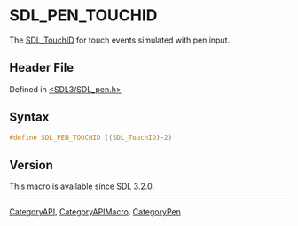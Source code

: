 # SDL_PEN_TOUCHID

The [SDL_TouchID](SDL_TouchID) for touch events simulated with pen input.

## Header File

Defined in [<SDL3/SDL_pen.h>](https://github.com/libsdl-org/SDL/blob/main/include/SDL3/SDL_pen.h)

## Syntax

```c
#define SDL_PEN_TOUCHID ((SDL_TouchID)-2)
```

## Version

This macro is available since SDL 3.2.0.





----
[CategoryAPI](CategoryAPI), [CategoryAPIMacro](CategoryAPIMacro), [CategoryPen](CategoryPen)

